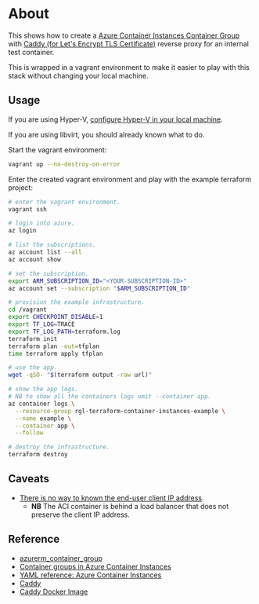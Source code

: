 # About

This shows how to create a [Azure Container Instances Container Group](https://docs.microsoft.com/en-us/azure/container-instances/container-instances-container-groups) with [Caddy (for Let's Encrypt TLS Certificate)](https://hub.docker.com/_/caddy) reverse proxy for an internal test container.

This is wrapped in a vagrant environment to make it easier to play with this stack without changing your local machine.

## Usage

If you are using Hyper-V, [configure Hyper-V in your local machine](https://github.com/rgl/windows-vagrant#hyper-v-usage).

If you are using libvirt, you should already known what to do.

Start the vagrant environment:

```bash
vagrant up --no-destroy-on-error
```

Enter the created vagrant environment and play with the example terraform project:

```bash
# enter the vagrant environment.
vagrant ssh

# login into azure.
az login

# list the subscriptions.
az account list --all
az account show

# set the subscription.
export ARM_SUBSCRIPTION_ID="<YOUR-SUBSCRIPTION-ID>"
az account set --subscription "$ARM_SUBSCRIPTION_ID"

# provision the example infrastructure.
cd /vagrant
export CHECKPOINT_DISABLE=1
export TF_LOG=TRACE
export TF_LOG_PATH=terraform.log
terraform init
terraform plan -out=tfplan
time terraform apply tfplan

# use the app.
wget -qSO- "$(terraform output -raw url)"

# show the app logs.
# NB to show all the containers logs omit --container app.
az container logs \
  --resource-group rgl-terraform-container-instances-example \
  --name example \
  --container app \
  --follow

# destroy the infrastructure.
terraform destroy
```

## Caveats

* [There is no way to known the end-user client IP address](https://feedback.azure.com/d365community/idea/c81db3f3-0c25-ec11-b6e6-000d3a4f0858).
  * **NB** The ACI container is behind a load balancer that does not preserve the client IP address.

## Reference

* [azurerm_container_group](https://registry.terraform.io/providers/hashicorp/azurerm/latest/docs/resources/container_group)
* [Container groups in Azure Container Instances](https://docs.microsoft.com/en-us/azure/container-instances/container-instances-container-groups)
* [YAML reference: Azure Container Instances](https://docs.microsoft.com/en-us/azure/container-instances/container-instances-reference-yaml)
* [Caddy](https://github.com/caddyserver/caddy)
* [Caddy Docker Image](https://github.com/caddyserver/caddy-docker)
